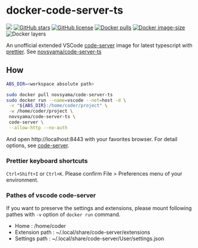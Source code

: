 # docker-code-server-ts
[![](https://img.shields.io/travis/frost-tb-voo/docker-code-server-ts/master.svg?style=flat-square)](https://travis-ci.com/frost-tb-voo/docker-code-server-ts/)
[![GitHub stars](https://img.shields.io/github/stars/frost-tb-voo/docker-code-server-ts.svg?style=flat-square)](https://github.com/frost-tb-voo/code-server-ts/stargazers)
[![GitHub license](https://img.shields.io/github/license/frost-tb-voo/docker-code-server-ts.svg?style=flat-square)](https://github.com/frost-tb-voo/code-server-ts/blob/master/LICENSE)
[![Docker pulls](https://img.shields.io/docker/pulls/novsyama/code-server-ts.svg?style=flat-square)](https://hub.docker.com/r/novsyama/code-server-ts)
[![Docker image-size](https://img.shields.io/microbadger/image-size/novsyama/code-server-ts.svg?style=flat-square)](https://microbadger.com/images/novsyama/code-server-ts)
![Docker layers](https://img.shields.io/microbadger/layers/novsyama/code-server-ts.svg?style=flat-square)

An unofficial extended VSCode [code-server](https://github.com/cdr/code-server) image for latest typescript with [prettier](https://github.com/prettier/prettier-vscode).
See [novsyama/code-server-ts](https://hub.docker.com/r/novsyama/code-server-ts/)

## How

```bash
ABS_DIR=<workspace absolute path>

sudo docker pull novsyama/code-server-ts
sudo docker run --name=vscode --net=host -d \
 -v "${ABS_DIR}:/home/coder/project" \
 -w /home/coder/project \
 novsyama/code-server-ts \
 code-server \
 --allow-http --no-auth
```

And open http://localhost:8443 with your favorites browser.
For detail options, see [code-server](https://github.com/cdr/code-server).

### Prettier keyboard shortcuts
`Ctrl+Shift+I` or `Ctrl+K`.
Please confirm File > Preferences menu of your environment.

### Pathes of vscode code-server
If you want to preserve the settings and extensions, please mount following pathes with `-v` option of `docker run` command.

- Home : /home/coder
- Extension path : ~/.local/share/code-server/extensions
- Settings path : ~/.local/share/code-server/User/settings.json

